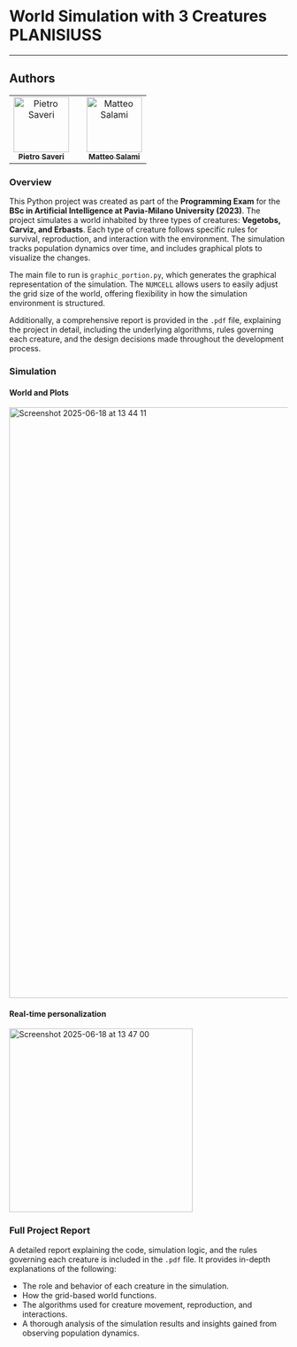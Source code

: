 # World Simulation with 3 Creatures PLANISIUSS 
---

## Authors  
<div align="center"> <table> <tr> <td align="center"> <a href="https://github.com/PietroSaveri"> <img src="https://github.com/PietroSaveri.png" width="100px;" alt="Pietro Saveri"/><br /> <sub><b>Pietro Saveri</b></sub> </a> </td> <td align="center"></sub> </a> </td> <td align="center"> <a href="https://github.com/M4tteoo"> <img src="https://github.com/M4tteoo.png" width="100px;" alt="Matteo Salami"/><br /> <sub><b>Matteo Salami</b></sub> </a> </td> </tr> </table> </div>

### Overview

This Python project was created as part of the **Programming Exam** for the **BSc in Artificial Intelligence at Pavia-Milano University (2023)**. The project simulates a world inhabited by three types of creatures: **Vegetobs, Carviz, and Erbasts**. Each type of creature follows specific rules for survival, reproduction, and interaction with the environment. The simulation tracks population dynamics over time, and includes graphical plots to visualize the changes.

The main file to run is ``` graphic_portion.py ```, which generates the graphical representation of the simulation. The ``` NUMCELL ``` allows users to easily adjust the grid size of the world, offering flexibility in how the simulation environment is structured.

Additionally, a comprehensive report is provided in the ```.pdf``` file, explaining the project in detail, including the underlying algorithms, rules governing each creature, and the design decisions made throughout the development process.

### Simulation
#### World and Plots
<img width="1068" alt="Screenshot 2025-06-18 at 13 44 11" src="https://github.com/user-attachments/assets/8f86a8c4-5eef-4686-8d2d-8851c0f1f442" />

#### Real-time personalization
<img width="332" alt="Screenshot 2025-06-18 at 13 47 00" src="https://github.com/user-attachments/assets/83233f59-1229-4f31-a5f4-eb6ca1c3f87a" />


### Full Project Report

A detailed report explaining the code, simulation logic, and the rules governing each creature is included in the ```.pdf``` file. It provides in-depth explanations of the following:

- The role and behavior of each creature in the simulation.
- How the grid-based world functions.
- The algorithms used for creature movement, reproduction, and interactions.
- A thorough analysis of the simulation results and insights gained from observing population dynamics.
